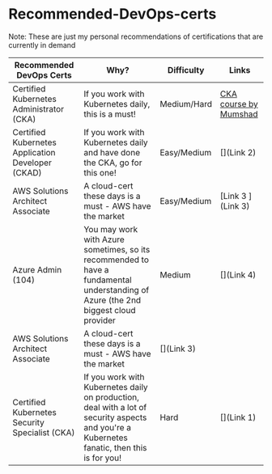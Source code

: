 # Recommended-DevOps-certs

Note: These are just my personal recommendations of certifications that are currently in demand

| Recommended DevOps Certs  | Why? | Difficulty | Links |
| ------------- | ------------- | ------------- | ------------- |
| Certified Kubernetes Administrator (CKA) | If you work with Kubernetes daily, this is a must! | Medium/Hard | [CKA course by Mumshad](https://www.udemy.com/course/certified-kubernetes-administrator-with-practice-tests/) |
| Certified Kubernetes Application Developer (CKAD)  | If you work with Kubernetes daily and have done the CKA, go for this one! | Easy/Medium | [](Link 2)
| AWS Solutions Architect Associate  | A cloud-cert these days is a must - AWS have the market | Easy/Medium | [Link 3 ](Link 3) |
| Azure Admin (104)  | You may work with Azure sometimes, so its recommended to have a fundamental understanding of Azure (the 2nd biggest cloud provider | Medium | [](Link 4) |
| AWS Solutions Architect Associate  | A cloud-cert these days is a must - AWS have the market  | [](Link 3)
| Certified Kubernetes Security Specialist (CKA) | If you work with Kubernetes daily on production, deal with a lot of security aspects and you're a Kubernetes fanatic, then this is for you! | Hard | [](Link 1)
